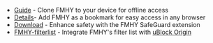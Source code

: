 - [Guide](https://rentry.org/fmhy_clone) - Clone FMHY to your device for offline access
- [Details](https://github.com/fmhy/bookmarks)- Add FMHY as a bookmark for easy access in any browser 
- [Download](https://github.com/fmhy/FMHY-SafeGuard) - Enhance safety with the FMHY SafeGuard extension
- [FMHY-filterlist](https://github.com/fmhy/FMHYFilterlist) -  Integrate FMHY's filter list with [uBlock Origin](https://github.com/gorhill/uBlock) 


